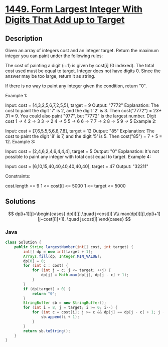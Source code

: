 # [1449. Form Largest Integer With Digits That Add up to Target](https://leetcode-cn.com/problems/form-largest-integer-with-digits-that-add-up-to-target/)



## Description

Given an array of integers cost and an integer target. Return the maximum integer you can paint under the following rules:

The cost of painting a digit (i+1) is given by cost[i] (0 indexed).
The total cost used must be equal to target.
Integer does not have digits 0.
Since the answer may be too large, return it as string.

If there is no way to paint any integer given the condition, return "0".

 

Example 1:

Input: cost = [4,3,2,5,6,7,2,5,5], target = 9
Output: "7772"
Explanation:  The cost to paint the digit '7' is 2, and the digit '2' is 3. Then cost("7772") = 2*3+ 3*1 = 9. You could also paint "977", but "7772" is the largest number.
Digit    cost
  1  ->   4
  2  ->   3
  3  ->   2
  4  ->   5
  5  ->   6
  6  ->   7
  7  ->   2
  8  ->   5
  9  ->   5
Example 2:

Input: cost = [7,6,5,5,5,6,8,7,8], target = 12
Output: "85"
Explanation: The cost to paint the digit '8' is 7, and the digit '5' is 5. Then cost("85") = 7 + 5 = 12.
Example 3:

Input: cost = [2,4,6,2,4,6,4,4,4], target = 5
Output: "0"
Explanation: It's not possible to paint any integer with total cost equal to target.
Example 4:

Input: cost = [6,10,15,40,40,40,40,40,40], target = 47
Output: "32211"


Constraints:

cost.length == 9
1 <= cost[i] <= 5000
1 <= target <= 5000







## Solutions



$$
dp[i+1][j]=\begin{cases}
dp[i][j],\quad j<cost[i] \\\\
max(dp[i][j],dp[i+1][j−cost[i]]+1), \quad j≥cost[i] \end{cases}
$$



### Java

```java
class Solution {
    public String largestNumber(int[] cost, int target) {
        int[] dp = new int[target + 1];
        Arrays.fill(dp, Integer.MIN_VALUE);
        dp[0] = 0;
        for (int c : cost) {
            for (int j = c; j <= target; ++j) {
                dp[j] = Math.max(dp[j], dp[j - c] + 1);
            }
        }
        if (dp[target] < 0) {
            return "0";
        }
        StringBuffer sb = new StringBuffer();
        for (int i = 8, j = target; i >= 0; i--) {
            for (int c = cost[i]; j >= c && dp[j] == dp[j - c] + 1; j -= c) {
                sb.append(i + 1);
            }
        }
        return sb.toString();
    }
}
```


